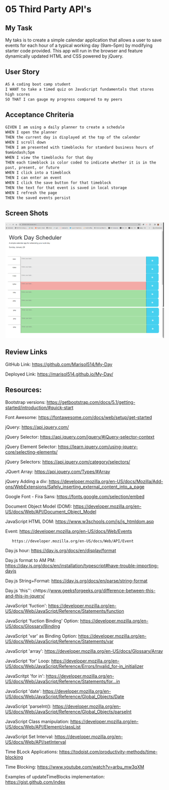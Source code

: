 # 05 Third Party API's

## My Task

My taks is to create a simple calendar application that allows a user to save events for each hour of a typical working day (9am–5pm) by modifying starter code provided. This app will run in the browser and feature dynamically updated HTML and CSS powered by jQuery.

## User Story
```
AS A coding boot camp student
I WANT to take a timed quiz on JavaScript fundamentals that stores high scores
SO THAT I can gauge my progress compared to my peers
```

## Acceptance Chriteria
```
GIVEN I am using a daily planner to create a schedule
WHEN I open the planner
THEN the current day is displayed at the top of the calendar
WHEN I scroll down
THEN I am presented with timeblocks for standard business hours of 9am&ndash;5pm
WHEN I view the timeblocks for that day
THEN each timeblock is color coded to indicate whether it is in the past, present, or future
WHEN I click into a timeblock
THEN I can enter an event
WHEN I click the save button for that timeblock
THEN the text for that event is saved in local storage
WHEN I refresh the page
THEN the saved events persist

```
## Screen Shots
![Alt text](image.png)
![Alt text](image-1.png)

## Review Links

GitHub Link: https://github.com/Marisol514/My-Day

Deployed Link: https://marisol514.github.io/My-Day/ 


## Resources:

Bootstrap versions: https://getbootstrap.com/docs/5.1/getting-started/introduction/#quick-start

Font Awesome: https://fontawesome.com/docs/web/setup/get-started 

jQuery: https://api.jquery.com/

jQuery Selector: https://api.jquery.com/jquery/#jQuery-selector-context

jQuery Element Selector: https://learn.jquery.com/using-jquery-core/selecting-elements/

jQuery Selectors: https://api.jquery.com/category/selectors/

JQuert Array: https://api.jquery.com/Types/#Array

jQuery Adding a div: https://developer.mozilla.org/en-US/docs/Mozilla/Add-ons/WebExtensions/Safely_inserting_external_content_into_a_page
 
Google Font - Fira Sans: https://fonts.google.com/selection/embed

Document Object Model (DOM): https://developer.mozilla.org/en-US/docs/Web/API/Document_Object_Model

JavaScript HTML DOM: https://www.w3schools.com/js/js_htmldom.asp 

Event: https://developer.mozilla.org/en-US/docs/Web/Events

       https://developer.mozilla.org/en-US/docs/Web/API/Event 

Day.js hour: https://day.js.org/docs/en/display/format

Day.js format to AM PM: https://day.js.org/docs/en/installation/typescript#have-trouble-importing-dayjs 

Day.js String+Format: https://day.js.org/docs/en/parse/string-format

Day.js 'this'': chttps://www.geeksforgeeks.org/difference-between-this-and-this-in-jquery/ 

JavaScript 'fuction': https://developer.mozilla.org/en-US/docs/Web/JavaScript/Reference/Statements/function

JavaScript 'fuction Binding' Option: https://developer.mozilla.org/en-US/docs/Glossary/Binding

JavaScript 'var' as Binding Option: https://developer.mozilla.org/en-US/docs/Web/JavaScript/Reference/Statements/var

JavaScript 'array': https://developer.mozilla.org/en-US/docs/Glossary/Array

JavaScript 'for' Loop: https://developer.mozilla.org/en-US/docs/Web/JavaScript/Reference/Errors/Invalid_for-in_initializer

JavaScritpt 'for in': https://developer.mozilla.org/en-US/docs/Web/JavaScript/Reference/Statements/for...in

JavaScript 'date': https://developer.mozilla.org/en-US/docs/Web/JavaScript/Reference/Global_Objects/Date

JavaScript 'parseInt(): https://developer.mozilla.org/en-US/docs/Web/JavaScript/Reference/Global_Objects/parseInt

JavaScript Class manipulation: https://developer.mozilla.org/en-US/docs/Web/API/Element/classList

JavaScript Set Interval: https://developer.mozilla.org/en-US/docs/Web/API/setInterval

Time BLock Applications: https://todoist.com/productivity-methods/time-blocking

Time Blocking: https://www.youtube.com/watch?v=arbu_mw3qXM

Examples of updateTimeBlocks implementation: https://gist.github.com/index




